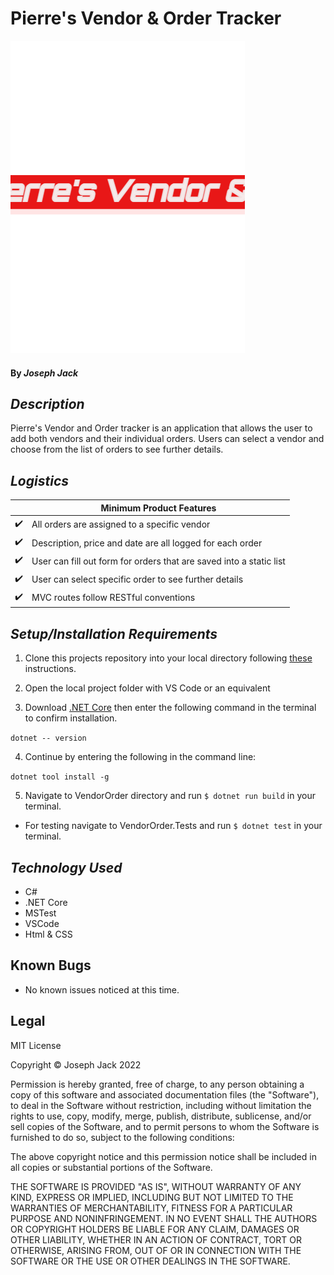 # Pierre's Vendor & Order Tracker
![PierresLogo](/VendorOrder/wwwroot/img/pierre.jpg.jpg)

#### By _Joseph Jack_

## _Description_

Pierre's Vendor and Order tracker is an application that allows the user to add both vendors and their individual orders. Users can select a vendor and choose from the list of orders to see further details.

## _Logistics_

|                    |                 Minimum Product Features                           |
| ------------------ | -----------------------------------------------------------------  |
| :heavy_check_mark: | All orders are assigned to a specific vendor                       |
| :heavy_check_mark: | Description, price and date are all logged for each order          |
| :heavy_check_mark: | User can fill out form for orders that are saved into a static list|
| :heavy_check_mark: | User can select specific order to see further details              |
| :heavy_check_mark: | MVC routes follow RESTful conventions                              |


## _Setup/Installation Requirements_

1. Clone this projects repository into your local directory following [these](https://www.linode.com/docs/development/version-control/how-to-install-git-and-clone-a-github-repository/) instructions.

2. Open the local project folder with VS Code or an equivalent

3. Download [.NET Core](https://docs.microsoft.com/en-us/dotnet/core/install/windows?pivots=os-windows&tabs=net60) then enter the following command in the terminal to confirm installation.

`dotnet -- version`

4. Continue by entering the following in the command line:

`dotnet tool install -g`

5. Navigate to VendorOrder directory and run `$ dotnet run build` in your terminal.


* For testing navigate to VendorOrder.Tests and run `$ dotnet test` in your terminal.


## _Technology Used_

- C#
- .NET Core
- MSTest
- VSCode
- Html & CSS
## Known Bugs

* No known issues noticed at this time.


## Legal

MIT License

Copyright &copy; Joseph Jack 2022


Permission is hereby granted, free of charge, to any person obtaining a copy of this software and associated documentation files (the "Software"), to deal in the Software without restriction, including without limitation the rights to use, copy, modify, merge, publish, distribute, sublicense, and/or sell copies of the Software, and to permit persons to whom the Software is furnished to do so, subject to the following conditions:

The above copyright notice and this permission notice shall be included in all copies or substantial portions of the Software.

THE SOFTWARE IS PROVIDED "AS IS", WITHOUT WARRANTY OF ANY KIND, EXPRESS OR IMPLIED, INCLUDING BUT NOT LIMITED TO THE WARRANTIES OF MERCHANTABILITY, FITNESS FOR A PARTICULAR PURPOSE AND NONINFRINGEMENT. IN NO EVENT SHALL THE AUTHORS OR COPYRIGHT HOLDERS BE LIABLE FOR ANY CLAIM, DAMAGES OR OTHER LIABILITY, WHETHER IN AN ACTION OF CONTRACT, TORT OR OTHERWISE, ARISING FROM, OUT OF OR IN CONNECTION WITH THE SOFTWARE OR THE USE OR OTHER DEALINGS IN THE SOFTWARE.

